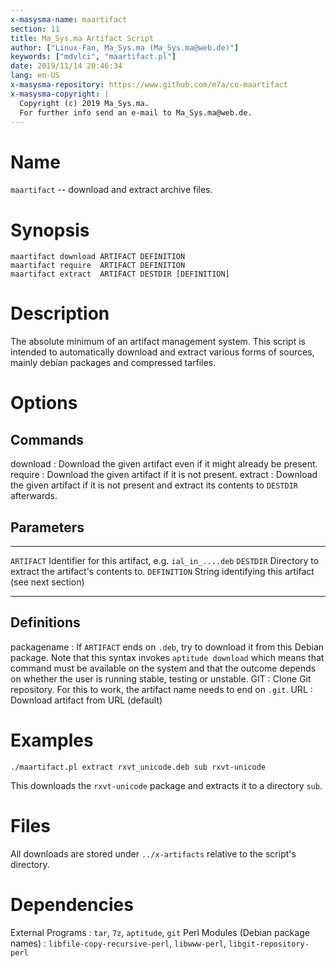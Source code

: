 ```yaml
---
x-masysma-name: maartifact
section: 11
title: Ma_Sys.ma Artifact Script
author: ["Linux-Fan, Ma_Sys.ma (Ma_Sys.ma@web.de)"]
keywords: ["mdvlci", "maartifact.pl"]
date: 2019/11/14 20:46:34
lang: en-US
x-masysma-repository: https://www.github.com/m7a/co-maartifact
x-masysma-copyright: |
  Copyright (c) 2019 Ma_Sys.ma.
  For further info send an e-mail to Ma_Sys.ma@web.de.
---
```

Name
====

`maartifact` -- download and extract archive files.

Synopsis
========

	maartifact download ARTIFACT DEFINITION
	maartifact require  ARTIFACT DEFINITION
	maartifact extract  ARTIFACT DESTDIR [DEFINITION]

Description
===========

The absolute minimum of an artifact management system.
This script is intended to automatically download and extract various forms
of sources, mainly debian packages and compressed tarfiles.

Options
=======

## Commands

download
:   Download the given artifact even if it might already be present.
require
:   Download the given artifact if it is not present.
extract
:   Download the given artifact if it is not present and extract its contents
    to `DESTDIR` afterwards.

## Parameters

------------  ---------------------------------------------------
`ARTIFACT`    Identifier for this artifact, e.g. `ial_in_....deb`
`DESTDIR`     Directory to extract the artifact's contents to.
`DEFINITION`  String identifying this artifact (see next section)
------------  ---------------------------------------------------

## Definitions

packagename
:   If `ARTIFACT` ends on `.deb`, try to download it from this Debian
    package. Note that this syntax invokes `aptitude download` which means that
    command must be available on the system and that the outcome depends on
    whether the user is running stable, testing or unstable.
GIT
:   Clone Git repository. For this to work, the artifact name needs to end on
    `.git`.
URL
:   Download artifact from URL (default)

Examples
========

	./maartifact.pl extract rxvt_unicode.deb sub rxvt-unicode

This downloads the `rxvt-unicode` package and extracts it to a directory `sub`.

Files
=====

All downloads are stored under `../x-artifacts` relative to the script's
directory.

Dependencies
============

External Programs
:   `tar`, `7z`, `aptitude`, `git`
Perl Modules (Debian package names)
:   `libfile-copy-recursive-perl`, `libwww-perl`, `libgit-repository-perl`
